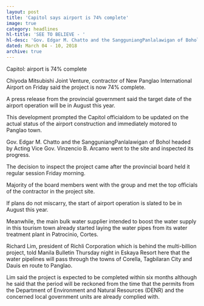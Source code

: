 ```yaml
---
layout: post
title: 'Capitol says airport is 74% complete'
image: true
category: headlines
hl-title: 'SEE TO BELIEVE - '
hl-desc: 'Gov. Edgar M. Chatto and the SangguniangPanlalawigan of Bohol headed by Acting Vice Governor Vincenzio B. Arcamo inspect the construction progress at Panglao Airport last Friday. Chiyoda Mitsubishi Joint Venture, airport contractor, reports that the completion of the new airport is now at 74%. The projected start of the airport operations is slated on August this year. (EDCOM)'
dated: March 04 - 10, 2018
archive: true
---
```


Capitol: airport is 74% complete

Chiyoda Mitsubishi Joint Venture, contractor of New Panglao International Airport on Friday said the project is now 74% complete.

A press release from the provincial government said the target date of the airport operation will be in August this year.

This development prompted the Capitol officialdom to be updated on the actual status of the airport construction and immediately motored to Panglao town. 

Gov. Edgar M. Chatto and the SangguniangPanlalawigan of Bohol headed by Acting Vice Gov. Vinzencio B.  Arcamo went to the site and inspected its progress.

The decision to inspect the project came after the provincial board held it regular session Friday morning.

Majority of the board members went with the group and met the top officials of the contractor in the project site.

If plans do not miscarry, the start of airport operation is slated to be in August this year.

Meanwhile, the main bulk water supplier intended to boost the water supply in this tourism town already started laying the water pipes from its water treatment plant in Patrocinio, Cortes.

Richard Lim, president of Richli Corporation which is behind the multi-billion project, told Manila Bulletin Thursday night in Eskaya Resort here that the water pipelines will pass through the towns of Corella, Tagbilaran City and Dauis en route to Panglao.

Lim said the project is expected to be completed within six months although he said that the period will be reckoned from the time that the permits from the Department of Environment and Natural Resources (DENR) and the concerned local government units are already complied with.


